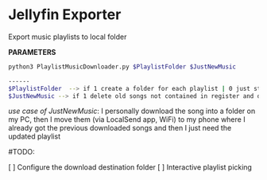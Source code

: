 
# Jellyfin Exporter

Export music playlists to local folder

**PARAMETERS**
```sh
python3 PlaylistMusicDownloader.py $PlaylistFolder $JustNewMusic

------
$PlaylistFolder  --> if 1 create a folder for each playlist | 0 just store all song in single folder
$JustNewMusic --> if 1 delete old songs not contained in register and download new | 0 leave the old songs and download new 

```

*use case of JustNewMusic*: I personally download the song into a folder on my PC, then I move them (via LocalSend app, WiFi) to my phone where I already got the previous downloaded songs and then I just need the updated playlist


#TODO:

[ ] Configure the download destination folder
[ ] Interactive playlist picking